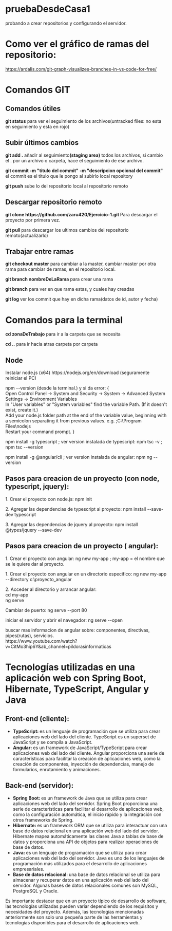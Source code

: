 # pruebaDesdeCasa1
probando a crear repositorios y  configurando el servidor.

# Como ver el gráfico de ramas del repositorio:
https://ardalis.com/git-graph-visualizes-branches-in-vs-code-for-free/

# Comandos GIT
<h2> Comandos útiles</h2>
<p><b>git status</b> para ver el seguimiento de los archivos(untracked files: no esta en seguimiento y esta en rojo)</p>

<h2>Subir últimos cambios</h2>
<p><b>git add .</b> añadir al seguimiento<b>(staging area)</b> todos los archivos, si cambio el . por un archivo o carpeta, hace el seguimiento de ese archivo.</p>
<p><b>git commit -m "titulo del commit" -m "descripcion opcional del commit" </b> el commit es el titulo que le pongo al subirlo local repository</p>
<p><b>git push</b> sube lo del repositorio local al repositorio remoto</p>

<h2> Descargar repositorio remoto</h2>
<p><b>git clone https://github.com/zaru420/Ejercicio-1.git </b> Para descargar el proyecto por primera vez.</p>
<p><b>git pull </b> para descargar los ultimos cambios del repositorio remoto(actualizarlo)</p>

<h2>Trabajar entre ramas</h2>
<p><b>git checkout master</b> para cambiar a la master, cambiar master por otra rama para cambiar de ramas, en el repositorio local.</p>
<p><b>git branch nombreDeLaRama</b> para crear una rama</p>
<p><b>git branch</b> para ver en que rama estas, y cuales hay creadas</p>
<p><b>git log </b> ver los commit que hay en dicha rama(datos de id, autor y fecha)</p>

# Comandos para la terminal
<p><b>cd zonaDeTrabajo</b> para ir a la carpeta que se necesita</p>
<p><b>cd ..</b> para ir hacia atras carpeta por carpeta</p>

<h2> Node </h2>
<p> Instalar node.js (x64) https://nodejs.org/en/download (seguramente reiniciar el PC) </p>
<p> npm --version (desde la terminal.) y si da error: { <br>
        Open Control Panel -> System and Security -> System -> Advanced System Settings -> Environment Variables<br>
        In "User variables" or "System variables" find the variable Path. (If it doesn't exist, create it.)<br>
        Add your node.js folder path at the end of the variable value, beginning with a semicolon separating it from previous values. e.g. ;C:\Program Files\nodejs<br>
        Restart your command prompt.
}  </p>
<p> npm install -g typescript ; ver version instalada de typescript: npm tsc -v ; npm tsc --version</p>
<p> npm install -g @angular/cli ; ver version instalada de angular: npm ng --version </p>

<h2> Pasos para creacion de un proyecto (con node, typescript, jquery):</h2>
<p>1. Crear el proyecto con node.js: npm init </p>
<p>2. Agregar las dependencias de typescript al proyecto: npm install --save-dev typescript </p>
<p>3. Agregar las dependencias de jquery al proyecto:  npm install @types/jquery --save-dev  </p>

<h2> Pasos para creacion de un proyecto ( angular):</h2>
<p>1. Crear el proyecto con angular: ng new my-app ; my-app = el nombre que se le quiere dar al proyecto. </p>
<p>1. Crear el proyecto con angular en un directorio especifico: ng new my-app --directory c:\proyecto_angular </p>
<p>2. Acceder al directorio y arrancar angular:<br>
 cd my-app<br>
 ng serve</p>
 <p>Cambiar de puerto: ng serve --port 80</p>
 <p> iniciar el servidor y abrir el navegador: ng serve --open </p>

 <p> buscar mas informacion de angular sobre: componentes, directivas, pipes(rutas), servicios.<br>
 https://www.youtube.com/watch?v=CitMo3hip6Y&ab_channel=pildorasinformaticas</p>

  <h1>Tecnologías utilizadas en una aplicación web con Spring Boot, Hibernate, TypeScript, Angular y Java
  </h1>
  <h2>Front-end (cliente):
  </h2>
  <ul>
    <li>
      <strong>TypeScript:
      </strong> es un lenguaje de programación que se utiliza para crear aplicaciones web del lado del cliente. TypeScript es un superset de JavaScript y se compila a JavaScript.
    </li>
    <li>
      <strong>Angular:
      </strong> es un framework de JavaScript/TypeScript para crear aplicaciones web del lado del cliente. Angular proporciona una serie de características para facilitar la creación de aplicaciones web, como la creación de componentes, inyección de dependencias, manejo de formularios, enrutamiento y animaciones.
    </li>
  </ul>
  <h2>Back-end (servidor):
  </h2>
  <ul>
    <li>
      <strong>Spring Boot:
      </strong> es un framework de Java que se utiliza para crear aplicaciones web del lado del servidor. Spring Boot proporciona una serie de características para facilitar el desarrollo de aplicaciones web, como la configuración automática, el inicio rápido y la integración con otros frameworks de Spring.
    </li>
    <li>
      <strong>Hibernate:
      </strong> es un framework ORM que se utiliza para interactuar con una base de datos relacional en una aplicación web del lado del servidor. Hibernate mapea automáticamente las clases Java a tablas de base de datos y proporciona una API de objetos para realizar operaciones de base de datos.
    </li>
    <li>
      <strong>Java:
      </strong> es un lenguaje de programación que se utiliza para crear aplicaciones web del lado del servidor. Java es uno de los lenguajes de programación más utilizados para el desarrollo de aplicaciones empresariales.
    </li>
    <li>
      <strong>Base de datos relacional:
      </strong> una base de datos relacional se utiliza para almacenar y recuperar datos en una aplicación web del lado del servidor. Algunas bases de datos relacionales comunes son MySQL, PostgreSQL y Oracle.
    </li>
  </ul>
  <p>Es importante destacar que en un proyecto típico de desarrollo de software, las tecnologías utilizadas pueden variar dependiendo de los requisitos y necesidades del proyecto. Además, las tecnologías mencionadas anteriormente son solo una pequeña parte de las herramientas y tecnologías disponibles para el desarrollo de aplicaciones web.
  </p>
